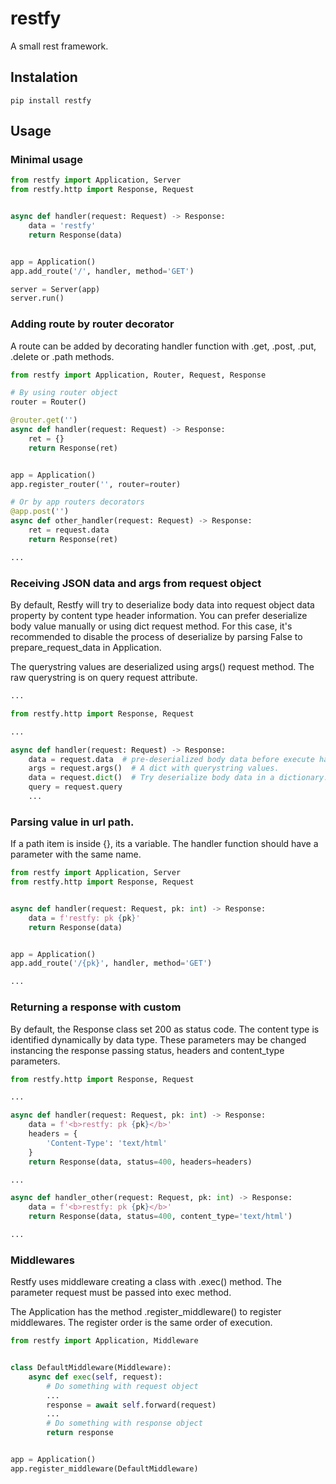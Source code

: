 # restfy
A small rest framework.


## Instalation

```shell
pip install restfy
```

## Usage

### Minimal usage

```python
from restfy import Application, Server
from restfy.http import Response, Request


async def handler(request: Request) -> Response:
    data = 'restfy'
    return Response(data)


app = Application()
app.add_route('/', handler, method='GET')

server = Server(app)
server.run()

```

### Adding route by router decorator
A route can be added by decorating handler function with .get, .post, .put, .delete or .path methods.
```python
from restfy import Application, Router, Request, Response

# By using router object
router = Router()

@router.get('')
async def handler(request: Request) -> Response:
    ret = {}
    return Response(ret)


app = Application()
app.register_router('', router=router)

# Or by app routers decorators
@app.post('')
async def other_handler(request: Request) -> Response:
    ret = request.data
    return Response(ret)

...


```

### Receiving JSON data and args from request object
By default, Restfy will try to deserialize body data into request object data property by content type header information.
You can prefer deserialize body value manually or using dict request method. 
For this case, it's recommended to disable the process of deserialize by parsing False to prepare_request_data in Application.

The querystring values are deserialized using args() request method. The raw querystring is on query request attribute.

```python
...

from restfy.http import Response, Request

...

async def handler(request: Request) -> Response:
    data = request.data  # pre-deserialized body data before execute handler.
    args = request.args()  # A dict with querystring values.
    data = request.dict()  # Try deserialize body data in a dictionary. Recommended to use request.data instead.
    query = request.query
    ...

```

### Parsing value in url path.

If a path item is inside {}, its a variable. The handler function should have a parameter with the same name.

```python
from restfy import Application, Server
from restfy.http import Response, Request


async def handler(request: Request, pk: int) -> Response:
    data = f'restfy: pk {pk}'
    return Response(data)


app = Application()
app.add_route('/{pk}', handler, method='GET')

...
```

### Returning a response with custom 
By default, the Response class set 200 as status code. 
The content type is identified dynamically by data type. 
These parameters may be changed instancing the response passing status, headers and content_type parameters.

```python
from restfy.http import Response, Request

...

async def handler(request: Request, pk: int) -> Response:
    data = f'<b>restfy: pk {pk}</b>'
    headers = {
        'Content-Type': 'text/html'
    }
    return Response(data, status=400, headers=headers)

...

async def handler_other(request: Request, pk: int) -> Response:
    data = f'<b>restfy: pk {pk}</b>'
    return Response(data, status=400, content_type='text/html')

...
```



### Middlewares
Restfy uses middleware creating a class with .exec() method. 
The parameter request must be passed into exec method.

The Application has the method .register_middleware() to register middlewares. 
The register order is the same order of execution.

```python
from restfy import Application, Middleware


class DefaultMiddleware(Middleware):
    async def exec(self, request):
        # Do something with request object
        ...
        response = await self.forward(request)
        ...
        # Do something with response object
        return response


app = Application()
app.register_middleware(DefaultMiddleware)

```


